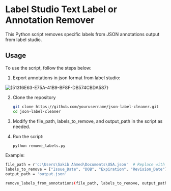 # Label Studio Text Label or Annotation Remover

This Python script removes specific labels from JSON annotations output from label studio.

## Usage

To use the script, follow the steps below:

1. Export annotations in json format from label studio:


![{51316E63-E75A-41B9-BF8F-DB574CBDA587}](https://github.com/user-attachments/assets/05afb760-ecb0-4308-945b-82ab5604e5f2)



2. Clone the repository
   ```bash
   git clone https://github.com/yourusername/json-label-cleaner.git
   cd json-label-cleaner

3. Modify the file_path, labels_to_remove, and output_path in the script as needed.

4. Run the script:
   ```bash
   python remove_labels.py

Example:

   ```bash
   file_path = r'c:\Users\Sakib Ahmed\Documents\USA.json'  # Replace with your input file path
   labels_to_remove = ["Issue_Date", "DOB", "Expiration", "Revision_Date"]  # Labels to remove
   output_path = 'output.json'

   remove_labels_from_annotations(file_path, labels_to_remove, output_path)

